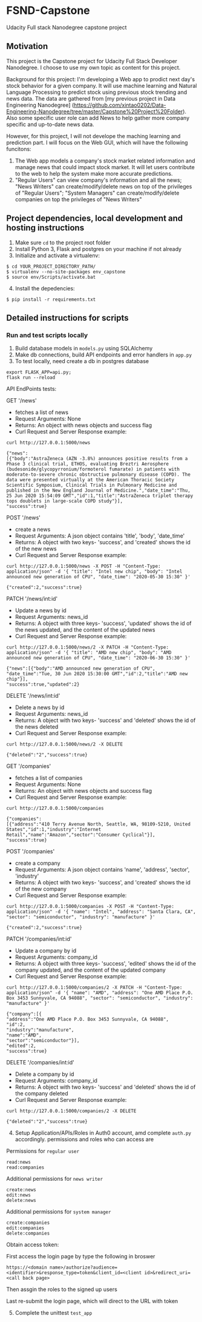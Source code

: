 # FSND-Capstone
Udacity Full stack Nanodegree capstone project

## Motivation
This project is the Capstone project for Udacity Full Stack Developer Nanodegree. I choose to use my own topic as content for this project. 

Background for this project: I'm developing a Web app to prodict next day's stock behavior for a given company. It will use machine learning and Natural Language Processing to predict stock using previous stock trending and news data. The data are gathered from [my previous project in Data Engineering Nanodegree] (https://github.com/xintao0202/Data-Engineering-Nanodegree/tree/master/Capstone%20Project%20Folder). Also some specific user role can add News to help gather more company specific and up-to-date news data. 

However, for this project, I will not develope the maching learning and prediction part. I will focus on the Web GUI, which will have the following funcitons:

1. The Web app models a company's stock market related information and manage news that could impact stock market. It will let users contribute to the web to help the system make more accurate predictions.  
2. "Regular Users" can view company's information and all the news; "News Writers" can create/modify/delete news on top of the privileges of "Regular Users"; "System Managers" can create/modify/delete companies on top the privileges of "News Writers"

## Project dependencies, local development and hosting instructions
1. Make sure `cd` to the project root folder 
2. Install Python 3, Flask and postgres on your machine if not already
3. Initialize and activate a virtualenv:
```
$ cd YOUR_PROJECT_DIRECTORY_PATH/
$ virtualenv --no-site-packages env_capstone
$ source env/Scripts/activate.bat
```
4. Install the depedencies:
```
$ pip install -r requirements.txt
```

## Detailed instructions for scripts

### Run and test scripts locally
1. Build database models in `models.py` using SQLAlchemy
2. Make db connections, build API endpoints and error handlers in `app.py` 
3. To test locally, need create a db in postgres database
```
export FLASK_APP=api.py;
flask run --reload
```
API EndPoints tests:

GET '/news'
- fetches a list of news
- Request Arguments: None
- Returns: An object with news objects and success flag
- Curl Request and Server Response example: 
```
curl http://127.0.0.1:5000/news
```

```
{"news":
[{"body":"AstraZeneca (AZN -3.8%) announces positive results from a Phase 3 clinical trial, ETHOS, evaluating Breztri Aerosphere (budesonide/glycopyrronium/formoterol fumarate) in patients with moderate-to-severe chronic obstructive pulmonary disease (COPD). The data were presented virtually at the American Thoracic Society Scientific Symposium, Clinical Trials in Pulmonary Medicine and published in the New England Journal of Medicine.","date_time":"Thu, 25 Jun 2020 15:54:09 GMT","id":1,"title":"AstraZeneca triplet therapy tops doublets in large-scale COPD study"}],
"success":true}

```

POST '/news'
- create a news 
- Request Arguments: A json object contains 'title', 'body', 'date_time'
- Returns:  A object with two keys- 'success', and 'created' shows the id of the new news
- Curl Request and Server Response example: 
```
curl http://127.0.0.1:5000/news -X POST -H "Content-Type: application/json" -d '{ "title": "Intel new chip", "body": "Intel announced new generation of CPU", "date_time": "2020-05-30 15:30" }'
```
```
{"created":2,"success":true}
```
PATCH '/news/int:id'
- Update a news by id 
- Request Arguments: news_id
- Returns:  A object with three keys- 'success', 'updated' shows the id of the news updated, and the content of the updated news
- Curl Request and Server Response example: 
```
curl http://127.0.0.1:5000/news/2 -X PATCH -H "Content-Type: application/json" -d '{ "title": "AMD new chip", "body": "AMD announced new generation of CPU", "date_time": "2020-06-30 15:30" }'
````

```
{"news":[{"body":"AMD announced new generation of CPU",
"date_time":"Tue, 30 Jun 2020 15:30:00 GMT","id":2,"title":"AMD new chip"}],
"success":true,"updated":2}
```

DELETE '/news/int:id'
- Delete a news by id 
- Request Arguments: news_id
- Returns:  A object with two keys- 'success' and 'deleted' shows the id of the news deleted
- Curl Request and Server Response example: 
```
curl http://127.0.0.1:5000/news/2 -X DELETE
```
```
{"deleted":"2","success":true}
```

GET '/companies'
- fetches a list of companies
- Request Arguments: None
- Returns: An object with news objects and success flag
- Curl Request and Server Response example: 
```
curl http://127.0.0.1:5000/companies
```

```
{"companies":
[{"address":"410 Terry Avenue North, Seattle, WA, 98109-5210, United States","id":1,"industry":"Internet Retail","name":"Amazon","sector":"Consumer Cyclical"}],
"success":true}
```

POST '/companies'
- create a company 
- Request Arguments: A json object contains 'name', 'address', 'sector', 'industry'
- Returns:  A object with two keys- 'success', and 'created' shows the id of the new company
- Curl Request and Server Response example: 
```
curl http://127.0.0.1:5000/companies -X POST -H "Content-Type: application/json" -d '{ "name": "Intel", "address": "Santa Clara, CA", "sector": "semiconductor", "industry": "manufacture" }'
```
```
{"created":2,"success":true}
```
PATCH '/companies/int:id'
- Update a company by id 
- Request Arguments: company_id
- Returns:  A object with three keys- 'success', 'edited' shows the id of the company updated, and the content of the updated company
- Curl Request and Server Response example: 
```
curl http://127.0.0.1:5000/companies/2 -X PATCH -H "Content-Type: application/json" -d '{ "name": "AMD", "address": "One AMD Place P.O. Box 3453 Sunnyvale, CA 94088", "sector": "semiconductor", "industry": "manufacture" }'
```

```
{"company":[{
"address":"One AMD Place P.O. Box 3453 Sunnyvale, CA 94088",
"id":2,
"industry":"manufacture",
"name":"AMD",
"sector":"semiconductor"}],
"edited":2,
"success":true}

```

DELETE '/companies/int:id'
- Delete a company by id 
- Request Arguments: company_id
- Returns:  A object with two keys- 'success' and 'deleted' shows the id of the company deleted
- Curl Request and Server Response example: 
```
curl http://127.0.0.1:5000/companies/2 -X DELETE
```
```
{"deleted":"2","success":true}
```

4. Setup Application/APIs/Roles in Auth0 account, amd complete `auth.py` accordingly. permissions and roles who can access are

Permissions for `regular user`
```
read:news
read:companies
```

Additional permissions for `news writer`
```
create:news
edit:news
delete:news
```

Additional permissions for `system manager`
```
create:companies
edit:companies
delete:companies
``` 

Obtain access token:

First access the login page by type the following in broswer

```
https://<domain name>/authorize?audience=<identifier>&response_type=token&client_id=<client id>&redirect_uri=<call back page>
```
Then assgin the roles to the signed up users

Last re-submit the login page, which will direct to the URL with token

5. Complete the unittest `test_app`